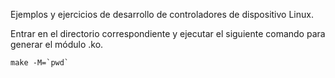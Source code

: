 Ejemplos y ejercicios de desarrollo de controladores de dispositivo Linux.

Entrar en el directorio correspondiente y ejecutar el siguiente comando para generar el módulo .ko.

```
make -M=`pwd`
```
